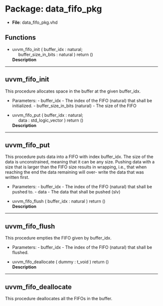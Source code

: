 # Package: data_fifo_pkg

- **File**: data_fifo_pkg.vhd
## Functions
- uvvm_fifo_init <font id="function_arguments">( buffer_idx            : natural;<br><span style="padding-left:20px"> buffer_size_in_bits   : natural ) </font> <font id="function_return">return ()</font>
</br>**Description**
----------------------------------------
 uvvm_fifo_init
----------------------------------------
 This procedure allocates space in the buffer at the given buffer_idx.

  - Parameters:
        - buffer_idx                    - The index of the FIFO (natural)
                                          that shall be initialized.
        - buffer_size_in_bits (natural) - The size of the FIFO


- uvvm_fifo_put <font id="function_arguments">( buffer_idx        : natural;<br><span style="padding-left:20px"> data              : std_logic_vector ) </font> <font id="function_return">return ()</font>
</br>**Description**
----------------------------------------
 uvvm_fifo_put
----------------------------------------
 This procedure puts data into a FIFO with index buffer_idx.
 The size of the data is unconstrained, meaning that
 it can be any size. Pushing data with a size that is
 larger than the FIFO size results in wrapping, i.e.,
 that when reaching the end the data remaining will over-
 write the data that was written first.

  - Parameters:
        - buffer_idx - The index of the FIFO (natural)
                       that shall be pushed to.
        - data       - The data that shall be pushed (slv)


- uvvm_fifo_flush <font id="function_arguments">( buffer_idx            : natural ) </font> <font id="function_return">return ()</font>
</br>**Description**
----------------------------------------
 uvvm_fifo_flush
----------------------------------------
 This procedure empties the FIFO given
 by buffer_idx.

  - Parameters:
        - buffer_idx - The index of the FIFO (natural)
                       that shall be flushed.


- uvvm_fifo_deallocate <font id="function_arguments">( dummy : t_void ) </font> <font id="function_return">return ()</font>
</br>**Description**
----------------------------------------
 uvvm_fifo_deallocate
----------------------------------------
 This procedure deallocates all the FIFOs
 in the buffer.


